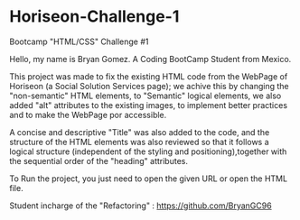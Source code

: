 # Horiseon-Challenge-1
Bootcamp "HTML/CSS" Challenge #1

Hello, my name is Bryan Gomez.
A Coding BootCamp Student from Mexico.

This project was made to fix the existing HTML code from the WebPage of Horiseon (a Social Solution Services page);
we achive this by changing the "non-semantic" HTML elements, to "Semantic" logical elements,
we also added "alt" attributes to the existing images, to implement better practices and to make the WebPage por accessible.
 
A concise and descriptive "Title" was also added to the code, and the structure of the HTML elements was also reviewed so that it
follows a logical structure (independent of the styling and positioning),together with the sequential order of the "heading" attributes.


To Run the project, you just need to open the given URL or open the HTML file.

Student incharge of the "Refactoring" : https://github.com/BryanGC96